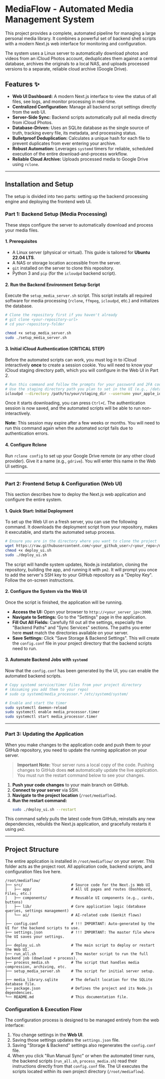 # MediaFlow - Automated Media Management System

This project provides a complete, automated pipeline for managing a large personal media library. It combines a powerful set of backend shell scripts with a modern Next.js web interface for monitoring and configuration.

The system uses a Linux server to automatically download photos and videos from an iCloud Photos account, deduplicates them against a central database, archives the originals to a local NAS, and uploads processed versions to a separate, reliable cloud archive (Google Drive).

## Features ✨

*   **Web UI Dashboard:** A modern Next.js interface to view the status of all files, see logs, and monitor processing in real-time.
*   **Centralized Configuration:** Manage all backend script settings directly from the web UI.
*   **Server-Side Sync:** Backend scripts automatically pull all media directly from iCloud Photos.
*   **Database-Driven:** Uses an SQLite database as the single source of truth, tracking every file, its metadata, and processing status.
*   **Bulletproof Deduplication:** Calculates a unique hash for each file to prevent duplicates from ever entering your archive.
*   **Robust Automation:** Leverages `systemd` timers for reliable, scheduled execution of the entire download-and-process workflow.
*   **Reliable Cloud Archive:** Uploads processed media to Google Drive using `rclone`.

---

## Installation and Setup

The setup is divided into two parts: setting up the backend processing engine and deploying the frontend web UI.

### **Part 1: Backend Setup (Media Processing)**

These steps configure the server to automatically download and process your media files.

#### 1. Prerequisites

*   A Linux server (physical or virtual). This guide is tailored for **Ubuntu 22.04 LTS**.
*   A NAS or storage location accessible from the server.
*   `git` installed on the server to clone this repository.
*   Python 3 and `pip` (for the `icloudpd` backend script).

#### 2. Run the Backend Environment Setup Script
Execute the `setup_media_server.sh` script. This script installs all required software for media processing (`rclone`, `ffmpeg`, `icloudpd`, etc.) and initializes the database.
```bash
# Clone the repository first if you haven't already
# git clone <your-repository-url>
# cd your-repository-folder

chmod +x setup_media_server.sh
sudo ./setup_media_server.sh
```

#### 3. Initial iCloud Authentication (CRITICAL STEP)
Before the automated scripts can work, you must log in to iCloud interactively **once** to create a session cookie. You will need to know your iCloud staging directory path, which you will configure in the Web UI in Part 2.
```bash
# Run this command and follow the prompts for your password and 2FA code.
# Use the staging directory path you plan to set in the UI (e.g., /data/nas/staging)
icloudpd --directory /path/to/your/staging_dir --username your_apple_id@email.com
```
Once it starts downloading, you can press `Ctrl+C`. The authentication session is now saved, and the automated scripts will be able to run non-interactively.

**Note:** This session may expire after a few weeks or months. You will need to run this command again when the automated script fails due to authentication errors.

#### 4. Configure Rclone
Run `rclone config` to set up your Google Drive remote (or any other cloud provider). Give it a name (e.g., `gdrive`). You will enter this name in the Web UI settings.

---

### **Part 2: Frontend Setup & Configuration (Web UI)**

This section describes how to deploy the Next.js web application and configure the entire system.

#### 1. Quick Start: Initial Deployment
To set up the Web UI on a fresh server, you can use the following command. It downloads the deployment script from your repository, makes it executable, and starts the automated setup process.

```bash
# Ensure you are in the directory where you want to clone the project
wget https://raw.githubusercontent.com/<your_github_user>/<your_repo>/main/deploy_ui.sh
chmod +x deploy_ui.sh
sudo ./deploy_ui.sh
```

The script will handle system updates, Node.js installation, cloning the repository, building the app, and running it with `pm2`. It will prompt you once to add the server's SSH key to your GitHub repository as a "Deploy Key". Follow the on-screen instructions.

#### 2. Configure the System via the Web UI
Once the script is finished, the application will be running.
*   **Access the UI:** Open your browser to `http://<your_server_ip>:3000`.
*   **Navigate to Settings:** Go to the "Settings" page in the application.
*   **Fill Out All Fields:** Carefully fill out all the settings, especially the "Backend Paths" and "Sync Services" sections. The paths you enter here **must** match the directories available on your server.
*   **Save Settings:** Click "Save Storage & Backend Settings". This will create the `config.conf` file in your project directory that the backend scripts need to run.

#### 3. Automate Backend Jobs with `systemd`
Now that the `config.conf` has been generated by the UI, you can enable the automated backend scripts.

```bash
# Copy systemd service/timer files from your project directory
# (Assuming you add them to your repo)
# sudo cp systemd/media_processor.* /etc/systemd/system/

# Enable and start the timer
sudo systemctl daemon-reload
sudo systemctl enable media_processor.timer
sudo systemctl start media_processor.timer
```

---

### **Part 3: Updating the Application**
When you make changes to the application code and push them to your GitHub repository, you need to update the running application on your server.

> **Important Note:** Your server runs a local copy of the code. Pushing changes to GitHub does **not** automatically update the live application. You must run the restart command below to see your changes.

1.  **Push your code changes** to your main branch on GitHub.
2.  **Connect to your server** via SSH.
3.  **Navigate to the project location** (`/root/mediaflow`).
4.  **Run the restart command:**
    ```bash
    sudo ./deploy_ui.sh --restart
    ```
This command safely pulls the latest code from GitHub, reinstalls any new dependencies, rebuilds the Next.js application, and gracefully restarts it using `pm2`.

---

## Project Structure

The entire application is installed in `/root/mediaflow/` on your server. This folder acts as the project root. All application code, backend scripts, and configuration files live here.

```
/root/mediaflow/
├── src/                      # Source code for the Next.js Web UI
│   ├── app/                  # All UI pages and routes (Dashboard, Files, etc.)
│   ├── components/           # Reusable UI components (e.g., cards, buttons)
│   ├── lib/                  # Core application logic (database queries, settings management)
│   └── ai/                   # AI-related code (Genkit flows)
│
├── config.conf               # !!! IMPORTANT: Auto-generated by the UI for the backend scripts to use.
├── settings.json             # !!! IMPORTANT: The master file where the UI saves your settings.
│
├── deploy_ui.sh              # The main script to deploy or restart the Web UI.
├── run_all.sh                # The master script to run the full backend job (download + process).
├── process_media.sh          # The script that handles media compression, archiving, etc.
├── setup_media_server.sh     # The script for initial server setup.
│
├── media_library.sqlite      # The default location for the SQLite database file.
├── package.json              # Defines the project and its Node.js dependencies.
└── README.md                 # This documentation file.
```

### Configuration & Execution Flow

The configuration process is designed to be managed entirely from the web interface:

1.  You change settings in the **Web UI**.
2.  Saving those settings updates the `settings.json` file.
3.  Saving "Storage & Backend" settings also regenerates the `config.conf` file.
4.  When you click "Run Manual Sync" or when the automated timer runs, the backend scripts (`run_all.sh`, `process_media.sh`) read their instructions directly from that `config.conf` file. The UI executes the scripts located within its own project directory (`/root/mediaflow`).
